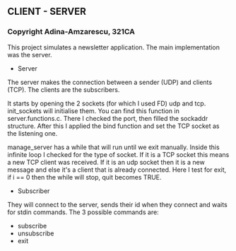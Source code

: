 ## CLIENT - SERVER
### Copyright Adina-Amzarescu, 321CA

This project simulates a newsletter application. The main implementation
was the server.

* Server

The server makes the connection between a sender (UDP) and clients (TCP).
The clients are the subscribers.

It starts by opening the 2 sockets (for which I used FD) udp and tcp.
init_sockets will initialise them. You can find this function in server.functions.c.
There I checked the port, then filled the sockaddr structure. After this I applied
the bind function and set the TCP socket as the listening one.

manage_server has a while that will run until we exit manually. Inside this infinite
loop I checked for the type of socket. If it is a TCP socket this means a new TCP
client was received. If it is an udp socket then it is a new message and else it's a
client that is already connected. Here I test for exit, if i == 0 then the while will stop,
quit becomes TRUE.

* Subscriber
 
 They will connect to the server, sends their id when they connect and
 waits for stdin commands. The 3 possible commands are:
  * subscribe
  * unsubscribe
  * exit

